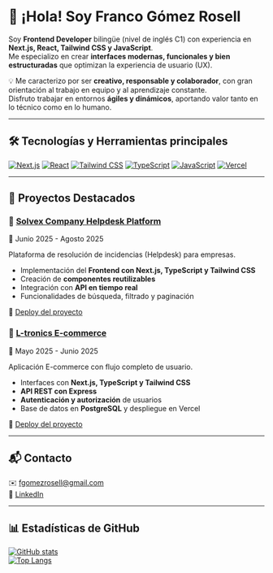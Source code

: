 # 👋 ¡Hola! Soy Franco Gómez Rosell

Soy **Frontend Developer** bilingüe (nivel de inglés C1) con experiencia en **Next.js, React, Tailwind CSS y JavaScript**.  
Me especializo en crear **interfaces modernas, funcionales y bien estructuradas** que optimizan la experiencia de usuario (UX).

💡 Me caracterizo por ser **creativo, responsable y colaborador**, con gran orientación al trabajo en equipo y al aprendizaje constante.  
Disfruto trabajar en entornos **ágiles y dinámicos**, aportando valor tanto en lo técnico como en lo humano.

---

## 🛠️ Tecnologías y Herramientas principales

<p align="center">

[![Next.js](https://img.shields.io/badge/Next.js-000000?style=for-the-badge&logo=nextdotjs&logoColor=white)](https://nextjs.org/) 
[![React](https://img.shields.io/badge/React-20232A?style=for-the-badge&logo=react&logoColor=61DAFB)](https://react.dev/) 
[![Tailwind CSS](https://img.shields.io/badge/Tailwind_CSS-38B2AC?style=for-the-badge&logo=tailwind-css&logoColor=white)](https://tailwindcss.com/) 
[![TypeScript](https://img.shields.io/badge/TypeScript-007ACC?style=for-the-badge&logo=typescript&logoColor=white)](https://www.typescriptlang.org/) 
[![JavaScript](https://img.shields.io/badge/JavaScript-F7DF1E?style=for-the-badge&logo=javascript&logoColor=black)](https://developer.mozilla.org/en-US/docs/Web/JavaScript) 
[![Vercel](https://img.shields.io/badge/Vercel-000000?style=for-the-badge&logo=vercel&logoColor=white)](https://vercel.com/)

</p>

---

## 📌 Proyectos Destacados

### 🔹 [Solvex Company Helpdesk Platform](https://github.com/solvex-company/solvex-front)
📅 Junio 2025 - Agosto 2025  

Plataforma de resolución de incidencias (Helpdesk) para empresas.  
- Implementación del **Frontend con Next.js, TypeScript y Tailwind CSS**  
- Creación de **componentes reutilizables**  
- Integración con **API en tiempo real**  
- Funcionalidades de búsqueda, filtrado y paginación  

🔗 [Deploy del proyecto](https://solvex-front.vercel.app/)

### 🔹 [L-tronics E-commerce](https://github.com/Franki09/PM4FE-Franki09)
📅 Mayo 2025 - Junio 2025  

Aplicación E-commerce con flujo completo de usuario.  
- Interfaces con **Next.js, TypeScript y Tailwind CSS**  
- **API REST con Express**  
- **Autenticación y autorización** de usuarios  
- Base de datos en **PostgreSQL** y despliegue en Vercel  

🔗 [Deploy del proyecto](https://proyecto-m4-eight.vercel.app/)

---

## 📬 Contacto

✉️ [fgomezrosell@gmail.com](mailto:fgomezrosell@gmail.com)  
💼 [LinkedIn](https://www.linkedin.com/in/franco-gómez-rosell)

---

## 📊 Estadísticas de GitHub

<p align="center">

[![GitHub stats](https://github-readme-stats.vercel.app/api?username=Franki09&show_icons=true&theme=radical)](https://github.com/Franki09)  
[![Top Langs](https://github-readme-stats.vercel.app/api/top-langs/?username=Franki09&layout=compact&theme=radical)](https://github.com/Franki09)

</p>



